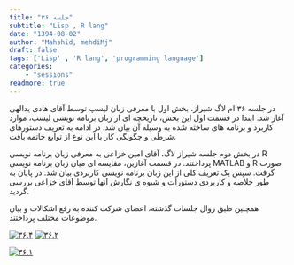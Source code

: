 ```yaml
---
title: "جلسه ۳۶"
subtitle: "Lisp , R lang"
date: "1394-08-02"
author: "Mahshid, mehdiMj"
draft: false
tags: ['Lisp' , 'R lang', 'programming language']
categories:
    - "sessions"
readmore: true
---
```

در جلسه ۳۶ ام لاگ شیراز، بخش اول با معرفی زبان لیسپ توسط آقای هادی یدالهی آغاز شد. ابتدا در قسمت اول این بخش، تاریخچه ای از زبان برنامه نویسی لیسپ، موارد کاربرد و برنامه های ساخته شده به وسیله آن بیان شد. در ادامه به تعریف دستورهای شرطی و چگونگی کار با این نوع از توابع خاتمه یافت.

در بخش دوم جلسه شیراز لاگ، آقای امین خزاعی به معرفی زیان برنامه نویسی R پرداختند. در قسمت آغازین، مقایسه ای میان زبان برنامه نویسی MATLAB و R صورت گرفت. سپس یک تعریف کلی از این زبان برنامه نویسی کاربردی بیان شد. در پایان به طور خلاصه و کاربردی دستورات و شیوه ی نگارش آنها توسط آقای خزاعی بررسی گردید.

همچنین طبق روال جلسات گذشته، اعضای شرکت کننده به رفع اشکالات و بیان موضوعات مختلف پرداختند.

<!-- FIXME missing files
مطالب مرتبط با ارائه ها : [R](https://shirazlug.ir/wp-content/uploads/2015/10/R.zip) و [introduction to LISP](https://shirazlug.ir/wp-content/uploads/2015/10/introduction_to_LISP.pdf)
-->

[![۳۶.۴](../../img/936611a8-fdbb-11e6-86dd-a088b4d860141488289275.503092.jpeg)](../../img/936611a8-fdbb-11e6-86dd-a088b4d860141488289275.503092.jpeg)
[![۳۶.۲](../../img/93661536-fdbb-11e6-86dd-a088b4d860141488289275.5031624.jpeg)](../../img/93661536-fdbb-11e6-86dd-a088b4d860141488289275.5031624.jpeg)

[![۳۶.۱](../../img/9366177a-fdbb-11e6-86dd-a088b4d860141488289275.5032177.jpeg)](../../img/9366177a-fdbb-11e6-86dd-a088b4d860141488289275.5032177.jpeg)
